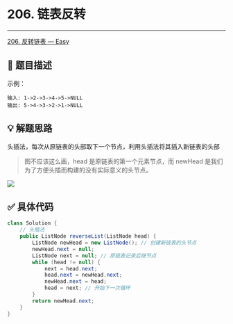 # 206. 链表反转

---

[206. 反转链表 — Easy](https://leetcode-cn.com/problems/reverse-linked-list/)

## 📜 题目描述

示例：

```
输入: 1->2->3->4->5->NULL
输出: 5->4->3->2->1->NULL
```

## 💡 解题思路 

头插法，每次从原链表的头部取下一个节点，利用头插法将其插入新链表的头部

> 图不应该这么画，head 是原链表的第一个元素节点，而 newHead 是我们为了方便头插而构建的没有实际意义的头节点。

![](https://gitee.com/veal98/images/raw/master/img/20210222232653.png)


## ✅  具体代码 


```java
class Solution {
    // 头插法
    public ListNode reverseList(ListNode head) {
        ListNode newHead = new ListNode(); // 创建新链表的头节点
        newHead.next = null;
        ListNode next = null; // 原链表记录后继节点
        while (head != null) {
            next = head.next;
            head.next = newHead.next;
            newHead.next = head;
            head = next; // 开始下一次循环
        }
        return newHead.next;
    }
}
```

